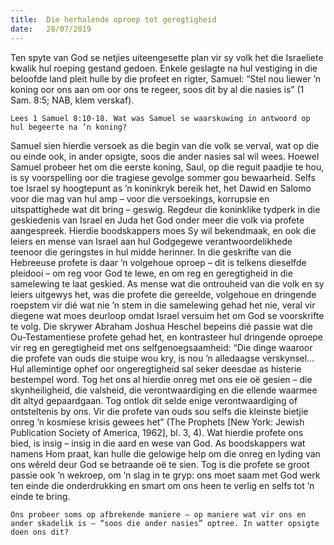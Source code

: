 ```yaml
---
title:  Die herhalende oproep tot geregtigheid
date:   28/07/2019
---
```


Ten spyte van God se netjies uiteengesette plan vir sy volk het die Israeliete kwalik hul roeping gestand gedoen. Enkele geslagte na hul vestiging in die beloofde land pleit hulle by die profeet en rigter, Samuel: “Stel nou liewer ’n koning oor ons aan om oor ons te regeer, soos dit by al die nasies is” (1 Sam. 8:5; NAB, klem verskaf). 

`Lees 1 Samuel 8:10-18. Wat was Samuel se waarskuwing in antwoord op hul begeerte na ’n koning?` 

Samuel sien hierdie versoek as die begin van die volk se verval, wat op die ou einde ook, in ander opsigte, soos die ander nasies sal wil wees. Hoewel Samuel probeer het om die eerste koning, Saul, op die reguit paadjie te hou, is sy voorspelling oor die tragiese gevolge sommer gou bewaarheid. Selfs toe Israel sy hoogtepunt as ’n koninkryk bereik het, het Dawid en Salomo voor die mag van hul amp – voor die versoekings, korrupsie en uitspattighede wat dit bring – geswig. Regdeur die koninklike tydperk in die geskiedenis van Israel en Juda het God onder meer die volk via profete aangespreek. Hierdie boodskappers moes Sy wil bekendmaak, en ook die leiers en mense van Israel aan hul Godgegewe verantwoordelikhede teenoor die geringstes in hul midde herinner.  In die geskrifte van die Hebreeuse profete is daar ’n volgehoue oproep – dit is telkens dieselfde pleidooi – om reg voor God te lewe, en om reg en geregtigheid in die samelewing te laat geskied. As mense wat die ontrouheid van die volk en sy leiers uitgewys het, was die profete die gereelde, volgehoue en dringende roepstem vir dié wat nie ’n stem in die samelewing gehad het nie, veral vir diegene wat moes deurloop omdat Israel versuim het om God se voorskrifte te volg. Die skrywer Abraham Joshua Heschel bepeins dié passie wat die Ou-Testamentiese profete gehad het, en kontrasteer hul dringende oproepe vir reg en geregtigheid met ons selfgenoegsaamheid: “Die dinge waaroor die profete van ouds die stuipe wou kry, is nou ’n alledaagse verskynsel… Hul allemintige ophef oor ongeregtigheid sal seker deesdae as histerie bestempel word. Tog het ons al hierdie onreg met ons eie oë gesien – die skynheiligheid, die valsheid, die verontwaardiging en die ellende waarmee dit altyd gepaardgaan. Tog ontlok dit selde enige verontwaardiging of ontsteltenis by ons. Vir die profete van ouds sou selfs die kleinste bietjie onreg ’n kosmiese krisis gewees het” (The Prophets [New York: Jewish Publication Society of America, 1962], bl. 3, 4).  Wat hierdie profete ons bied, is insig – insig in die aard en wese van God. As boodskappers wat namens Hom praat, kan hulle die gelowige help om die onreg en lyding van ons wêreld deur God se betraande oë te sien. Tog is die profete se groot passie ook ’n wekroep, om ’n slag in te gryp: ons moet saam met God werk ten einde die onderdrukking en smart om ons heen te verlig en selfs tot ’n einde te bring. 

`Ons probeer soms op afbrekende maniere – op maniere wat vir ons en ander skadelik is – “soos die ander nasies” optree. In watter opsigte doen ons dit?`
